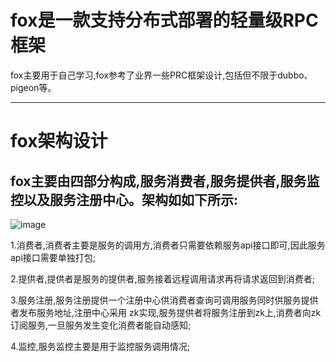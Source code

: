fox是一款支持分布式部署的轻量级RPC框架
========================================================
fox主要用于自己学习,fox参考了业界一些PRC框架设计,包括但不限于dubbo、pigeon等。
---------------------------- ---------- -------
fox架构设计
=========
fox主要由四部分构成,服务消费者,服务提供者,服务监控以及服务注册中心。架构如如下所示:
-----------------------------------
 ![image](https://github.com/wenbo2018/fox/blob/master/fox-framework1.png)

 1.消费者,消费者主要是服务的调用方,消费者只需要依赖服务api接口即可,因此服务api接口需要单独打包;

 2.提供者,提供者是服务的提供者,服务接着远程调用请求再将请求返回到消费者;

 3.服务注册,服务注册提供一个注册中心供消费者查询可调用服务同时供服务提供者发布服务地址,注册中心采用
 zk实现,服务提供者将服务注册到zk上,消费者向zk订阅服务,一旦服务发生变化消费者能自动感知;

 4.监控,服务监控主要是用于监控服务调用情况;
